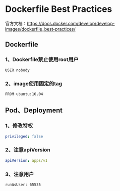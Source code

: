 # Dockerfile Best Practices

官方文档：https://docs.docker.com/develop/develop-images/dockerfile_best-practices/

## Dockerfile
### 1、Dockerfile禁止使用root用户
```shell
USER nobody
```
### 2、image使用固定的tag
```shell
FROM ubuntu:16.04
```


## Pod、Deployment
### 1、修改特权
```yaml
privileged: false
```
### 2、注意apiVersion

```yaml
apiVersion: apps/v1
```

### 3、注意用户
```shell
runAsUser: 65535
```